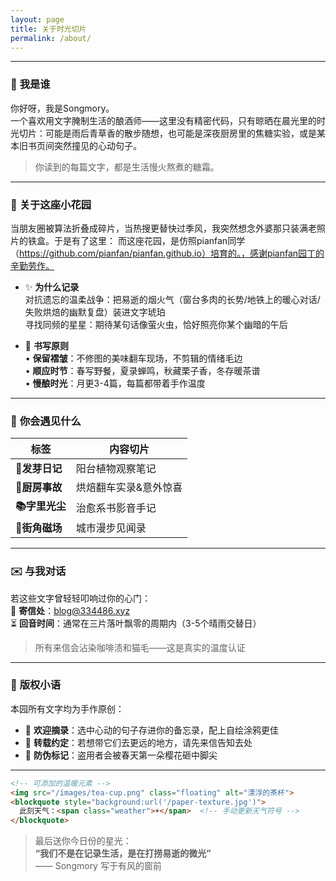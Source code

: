 ```yaml
---
layout: page
title: 关于时光切片
permalink: /about/
---
```


---

### 🌿 **我是谁**  
你好呀，我是Songmory。  
一个喜欢用文字腌制生活的酿酒师——这里没有精密代码，只有晾晒在晨光里的时光切片：可能是雨后青草香的散步随想，也可能是深夜厨房里的焦糖实验，或是某本旧书页间突然撞见的心动句子。  

> 你读到的每篇文字，都是生活慢火熬煮的糖霜。  

---

### 📖 **关于这座小花园**  
当朋友圈被算法折叠成碎片，当热搜更替快过季风，我突然想念外婆那只装满老照片的铁盒。于是有了这里： 而这座花园，是仿照pianfan同学（https://github.com/pianfan/pianfan.github.io）培育的。，感谢pianfan园丁的辛勤劳作。

- ✨ **为什么记录**  
  对抗遗忘的温柔战争：把易逝的烟火气（窗台多肉的长势/地铁上的暖心对话/失败烘焙的幽默复盘）装进文字琥珀  
  寻找同频的星星：期待某句话像萤火虫，恰好照亮你某个幽暗的午后  

- 🍃 **书写原则**  
  • **保留褶皱**：不修图的美味翻车现场，不剪辑的情绪毛边  
  • **顺应时节**：春写野餐，夏录蝉鸣，秋藏栗子香，冬存暖茶谱  
  • **慢酿时光**：月更3-4篇，每篇都带着手作温度  

---

### 🌟 **你会遇见什么**  
| 标签              | 内容切片                  | 
|-------------------|--------------------------|
| **🌱发芽日记**     | 阳台植物观察笔记          | 
| **🍳厨房事故**     | 烘焙翻车实录&意外惊喜     |  
| **📚字里光尘**    | 治愈系书影音手记          |  
| **🚶街角磁场**    | 城市漫步见闻录            |  

---

### ✉️ **与我对话**  
若这些文字曾轻轻叩响过你的心门：  
📮 **寄信处**：blog@334486.xyz  
⏳ **回音时间**：通常在三片落叶飘零的周期内（3-5个晴雨交替日）  

> 所有来信会沾染咖啡渍和猫毛——这是真实的温度认证  

---

### 📜 **版权小语**  
本园所有文字均为手作原创：  
- 🌻 **欢迎摘录**：选中心动的句子存进你的备忘录，配上自绘涂鸦更佳  
- 🌿 **转载约定**：若想带它们去更远的地方，请先来信告知去处  
- 🍃 **防伪标记**：盗用者会被春天第一朵樱花砸中脚尖  

---

```html
<!-- 可添加的温暖元素 -->
<img src="/images/tea-cup.png" class="floating" alt="漂浮的茶杯"> 
<blockquote style="background:url('/paper-texture.jpg')">  
  此刻天气：<span class="weather">☀️</span>  <!-- 手动更新天气符号 -->
</blockquote>
```

> 最后送你今日份的星光：  
> **“我们不是在记录生活，是在打捞易逝的微光”**  
> —— Songmory 写于有风的窗前  
